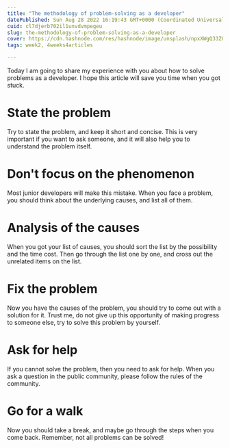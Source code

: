 ```yaml
---
title: "The methodology of problem-solving as a developer"
datePublished: Sun Aug 28 2022 16:19:43 GMT+0000 (Coordinated Universal Time)
cuid: cl7djerb702il1unvdvmpegeu
slug: the-methodology-of-problem-solving-as-a-developer
cover: https://cdn.hashnode.com/res/hashnode/image/unsplash/npxXWgQ33ZQ/upload/v1661703503117/R8-BWhJ3t.jpeg
tags: week2, 4weeks4articles

---
```


Today I am going to share my experience with you about how to solve problems as a developer. I hope this article will save you time when you got stuck. 

# State the problem
Try to state the problem, and keep it short and concise. This is very important if you want to ask someone, and it will also help you to understand the problem itself.

# Don't focus on the phenomenon
Most junior developers will make this mistake. When you face a problem, you should think about the underlying causes, and list all of them.

# Analysis of the causes
When you got your list of causes, you should sort the list by the possibility and the time cost. Then go through the list one by one, and cross out the unrelated items on the list.

# Fix the problem
Now you have the causes of the problem, you should try to come out with a solution for it. Trust me, do not give up this opportunity of making progress to someone else, try to solve this problem by yourself.

# Ask for help
If you cannot solve the problem, then you need to ask for help. When you ask a question in the public community, please follow the rules of the community.

# Go for a walk
Now you should take a break, and maybe go through the steps when you come back. Remember, not all problems can be solved!



